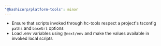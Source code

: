```yaml
---
'@hashicorp/platform-tools': minor
---
```


* Ensure that scripts invoked through hc-tools respect a project's tsconfig `paths` and `baseUrl` options
* Load .env variables using `@next/env` and make the values available in invoked local scripts
